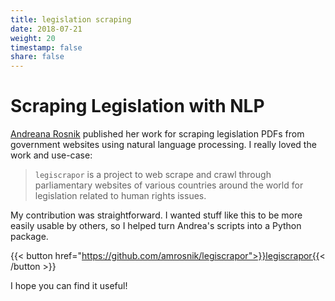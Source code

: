 ```yaml
---
title: legislation scraping
date: 2018-07-21
weight: 20
timestamp: false
share: false
---
```



# Scraping Legislation with NLP

[Andreana Rosnik](https://andreanarosnik.com/) published her work for scraping legislation PDFs from government websites using natural language processing.
I really loved the work and use-case:
> `legiscrapor` is a project to web scrape and crawl through parliamentary websites of various countries around the world for legislation related to human rights issues.

My contribution was straightforward. I wanted stuff like this to be more easily usable by others, so I helped turn Andrea's scripts into a Python package.

{{< button href="https://github.com/amrosnik/legiscrapor">}}legiscrapor{{< /button >}}

I hope you can find it useful!